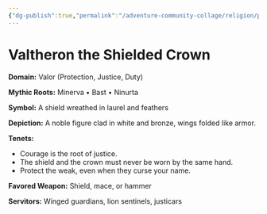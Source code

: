 ```yaml
---
{"dg-publish":true,"permalink":"/adventure-community-collage/religion/pantheon-of-the-nine-currents/valtheron-the-shielded-crown/"}
---
```



# Valtheron the Shielded Crown

**Domain:** Valor (Protection, Justice, Duty)

**Mythic Roots:** Minerva • Bast • Ninurta

**Symbol:** A shield wreathed in laurel and feathers

**Depiction:**
A noble figure clad in white and bronze, wings folded like armor.

**Tenets:**
- Courage is the root of justice.
- The shield and the crown must never be worn by the same hand.
- Protect the weak, even when they curse your name.

**Favored Weapon:** Shield, mace, or hammer

**Servitors:** Winged guardians, lion sentinels, justicars
